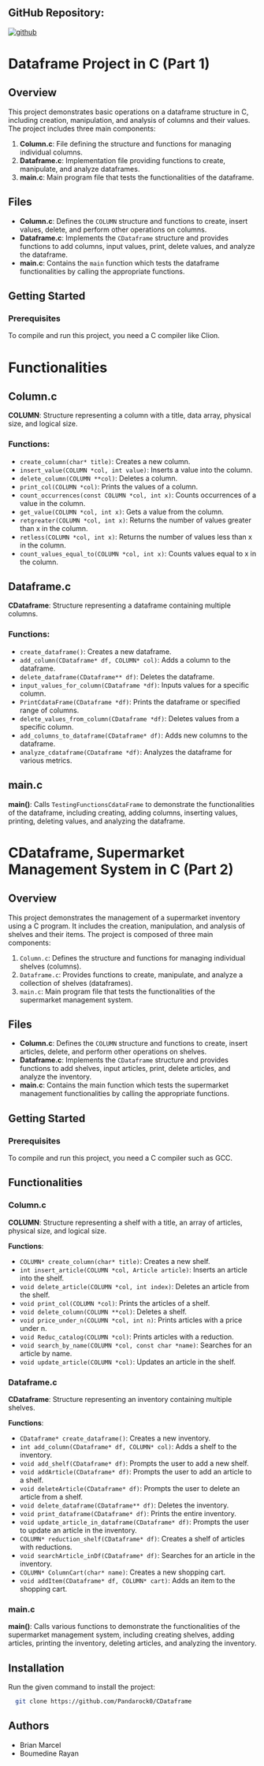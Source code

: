## GitHub Repository: 
[![github](https://img.shields.io/badge/Project's_link-black?style=for-the-badge&logo=github&logoColor=white)](https://github.com/Pandarock0/CDataframe)

# Dataframe Project in C (Part 1)

## Overview

This project demonstrates basic operations on a dataframe structure in C, including creation, manipulation, and analysis of columns and their values. The project includes three main components:

1. **Column.c**: File defining the structure and functions for managing individual columns.
2. **Dataframe.c**: Implementation file providing functions to create, manipulate, and analyze dataframes.
3. **main.c**: Main program file that tests the functionalities of the dataframe.

## Files

- **Column.c**: Defines the `COLUMN` structure and functions to create, insert values, delete, and perform other operations on columns.
- **Dataframe.c**: Implements the `CDataframe` structure and provides functions to add columns, input values, print, delete values, and analyze the dataframe.
- **main.c**: Contains the `main` function which tests the dataframe functionalities by calling the appropriate functions.

## Getting Started

### Prerequisites

To compile and run this project, you need a C compiler like Clion.

# Functionalities

## Column.c

**COLUMN**: Structure representing a column with a title, data array, physical size, and logical size.

### Functions:

- `create_column(char* title)`: Creates a new column.
- `insert_value(COLUMN *col, int value)`: Inserts a value into the column.
- `delete_column(COLUMN **col)`: Deletes a column.
- `print_col(COLUMN *col)`: Prints the values of a column.
- `count_occurrences(const COLUMN *col, int x)`: Counts occurrences of a value in the column.
- `get_value(COLUMN *col, int x)`: Gets a value from the column.
- `retgreater(COLUMN *col, int x)`: Returns the number of values greater than x in the column.
- `retless(COLUMN *col, int x)`: Returns the number of values less than x in the column.
- `count_values_equal_to(COLUMN *col, int x)`: Counts values equal to x in the column.

## Dataframe.c

**CDataframe**: Structure representing a dataframe containing multiple columns.

### Functions:

- `create_dataframe()`: Creates a new dataframe.
- `add_column(CDataframe* df, COLUMN* col)`: Adds a column to the dataframe.
- `delete_dataframe(CDataframe** df)`: Deletes the dataframe.
- `input_values_for_column(CDataframe *df)`: Inputs values for a specific column.
- `PrintCdataFrame(CDataframe *df)`: Prints the dataframe or specified range of columns.
- `delete_values_from_column(CDataframe *df)`: Deletes values from a specific column.
- `add_columns_to_dataframe(CDataframe* df)`: Adds new columns to the dataframe.
- `analyze_cdataframe(CDataframe *df)`: Analyzes the dataframe for various metrics.

## main.c

**main()**: Calls `TestingFunctionsCdataFrame` to demonstrate the functionalities of the dataframe, including creating, adding columns, inserting values, printing, deleting values, and analyzing the dataframe.

# CDataframe, Supermarket Management System in C (Part 2)

## Overview
This project demonstrates the management of a supermarket inventory using a C program. It includes the creation, manipulation, and analysis of shelves and their items. The project is composed of three main components:

1. `Column.c`: Defines the structure and functions for managing individual shelves (columns).
2. `Dataframe.c`: Provides functions to create, manipulate, and analyze a collection of shelves (dataframes).
3. `main.c`: Main program file that tests the functionalities of the supermarket management system.

## Files

- **Column.c**: Defines the `COLUMN` structure and functions to create, insert articles, delete, and perform other operations on shelves.
- **Dataframe.c**: Implements the `CDataframe` structure and provides functions to add shelves, input articles, print, delete articles, and analyze the inventory.
- **main.c**: Contains the main function which tests the supermarket management functionalities by calling the appropriate functions.

## Getting Started

### Prerequisites

To compile and run this project, you need a C compiler such as GCC.

## Functionalities

### Column.c

**COLUMN**: Structure representing a shelf with a title, an array of articles, physical size, and logical size.

**Functions**:

- `COLUMN* create_column(char* title)`: Creates a new shelf.
- `int insert_article(COLUMN *col, Article article)`: Inserts an article into the shelf.
- `void delete_article(COLUMN *col, int index)`: Deletes an article from the shelf.
- `void print_col(COLUMN *col)`: Prints the articles of a shelf.
- `void delete_column(COLUMN **col)`: Deletes a shelf.
- `void price_under_n(COLUMN *col, int n)`: Prints articles with a price under n.
- `void Reduc_catalog(COLUMN *col)`: Prints articles with a reduction.
- `void search_by_name(COLUMN *col, const char *name)`: Searches for an article by name.
- `void update_article(COLUMN *col)`: Updates an article in the shelf.

### Dataframe.c

**CDataframe**: Structure representing an inventory containing multiple shelves.

**Functions**:

- `CDataframe* create_dataframe()`: Creates a new inventory.
- `int add_column(CDataframe* df, COLUMN* col)`: Adds a shelf to the inventory.
- `void add_shelf(CDataframe* df)`: Prompts the user to add a new shelf.
- `void addArticle(CDataframe* df)`: Prompts the user to add an article to a shelf.
- `void deleteArticle(CDataframe* df)`: Prompts the user to delete an article from a shelf.
- `void delete_dataframe(CDataframe** df)`: Deletes the inventory.
- `void print_dataframe(CDataframe* df)`: Prints the entire inventory.
- `void update_article_in_dataframe(CDataframe* df)`: Prompts the user to update an article in the inventory.
- `COLUMN* reduction_shelf(CDataframe* df)`: Creates a shelf of articles with reductions.
- `void searchArticle_inDf(CDataframe* df)`: Searches for an article in the inventory.
- `COLUMN* ColumnCart(char* name)`: Creates a new shopping cart.
- `void addItem(CDataframe* df, COLUMN* cart)`: Adds an item to the shopping cart.

### main.c

**main()**: Calls various functions to demonstrate the functionalities of the supermarket management system, including creating shelves, adding articles, printing the inventory, deleting articles, and analyzing the inventory.

## Installation 
Run the given command to install the project:

```bash
  git clone https://github.com/Pandarock0/CDataframe
```

## Authors

- Brian Marcel
- Boumedine Rayan
